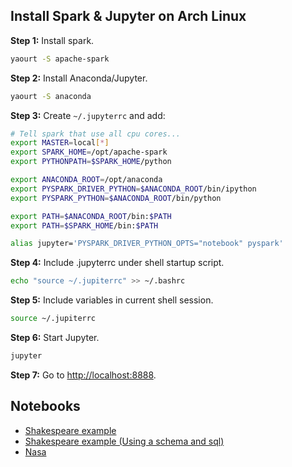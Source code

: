 
## Install Spark & Jupyter on Arch Linux

**Step 1:** Install spark.

```bash
yaourt -S apache-spark
```

**Step 2:** Install Anaconda/Jupyter.

```bash
yaourt -S anaconda
```

**Step 3:** Create ```~/.jupyterrc``` and add:

```bash
# Tell spark that use all cpu cores...
export MASTER=local[*]
export SPARK_HOME=/opt/apache-spark
export PYTHONPATH=$SPARK_HOME/python

export ANACONDA_ROOT=/opt/anaconda
export PYSPARK_DRIVER_PYTHON=$ANACONDA_ROOT/bin/ipython
export PYSPARK_PYTHON=$ANACONDA_ROOT/bin/python

export PATH=$ANACONDA_ROOT/bin:$PATH
export PATH=$SPARK_HOME/bin:$PATH

alias jupyter='PYSPARK_DRIVER_PYTHON_OPTS="notebook" pyspark'
```

**Step 4:** Include .jupyterrc under shell startup script.

```bash
echo "source ~/.jupiterrc" >> ~/.bashrc
```

**Step 5:** Include variables in current shell session.

```bash
source ~/.jupiterrc
```

**Step 6:** Start Jupyter.

```bash
jupyter
```

**Step 7:** Go to [http://localhost:8888](http://localhost:8888).

## Notebooks

* [Shakespeare example](notebooks/shakespeare/shakespeare.md)
* [Shakespeare example (Using a schema and sql)](notebooks/shakespeare/shakespeare-v2.md)
* [Nasa](notebooks/nasa/nasa.md)
